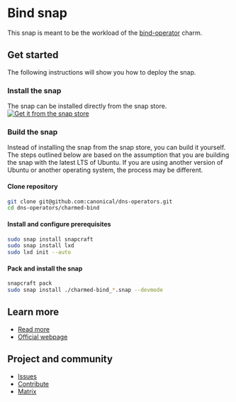 # Bind snap

This snap is meant to be the workload of the [bind-operator](https://github.com/canonical/dns-operators/tree/main/bind-operator) charm.  

## Get started

The following instructions will show you how to deploy the snap.

### Install the snap
The snap can be installed directly from the snap store.  
[![Get it from the snap store](https://snapcraft.io/static/images/badges/en/snap-store-black.svg)](https://snapcraft.io/charmed-bind)

### Build the snap
Instead of installing the snap from the snap store, you can build it yourself.  
The steps outlined below are based on the assumption that you are building the snap with the latest LTS of Ubuntu. If you are using another version of Ubuntu or another operating system, the process may be different.

#### Clone repository
```bash
git clone git@github.com:canonical/dns-operators.git
cd dns-operators/charmed-bind
```

#### Install and configure prerequisites
```bash
sudo snap install snapcraft
sudo snap install lxd
sudo lxd init --auto
```

#### Pack and install the snap
```bash
snapcraft pack
sudo snap install ./charmed-bind_*.snap --devmode
```

## Learn more
* [Read more](https://charmhub.io/bind/docs)
* [Official webpage](https://www.isc.org/bind/)

## Project and community
* [Issues](https://github.com/canonical/dns-operators/issues)
* [Contribute](https://github.com/canonical/dns-operators/blob/main/CONTRIBUTING.md)
* [Matrix](https://matrix.to/#/#charmhub-charmdev:ubuntu.com)
